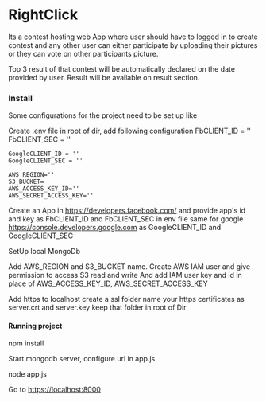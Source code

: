 # RightClick
Its a contest hosting web App where user should have to logged in to create contest and any other user can either participate by uploading their pictures or they can vote on other participants picture.

Top 3 result of that contest will be automatically declared on the date provided by user. Result will be available on result section.

### Install
Some configurations for the project need to be set up like 

Create .env file in root of dir, add following configuration
    FbCLIENT_ID = ''
    FbCLIENT_SEC = ''

    GoogleCLIENT_ID = ''
    GoogleCLIENT_SEC = ''

    AWS_REGION=''
    S3_BUCKET=
    AWS_ACCESS_KEY_ID=''
    AWS_SECRET_ACCESS_KEY=''

Create an App in <https://developers.facebook.com/> and provide app's id and key as FbCLIENT_ID and FbCLIENT_SEC in env file same for google <https://console.developers.google.com> as GoogleCLIENT_ID and GoogleCLIENT_SEC

SetUp local MongoDb

Add AWS_REGION and S3_BUCKET name. Create AWS IAM user and give permission to access S3 read and write  And add IAM user key and id in place of AWS_ACCESS_KEY_ID, AWS_SECRET_ACCESS_KEY

Add https to localhost create a ssl folder name your https certificates as server.crt and server.key keep that folder in root of Dir

#### Running project
npm install

Start mongodb server, configure url in app.js 

node app.js

Go to <https://localhost:8000>